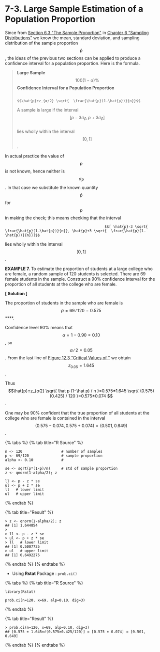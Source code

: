 # 7-3. Large Sample Estimation of a Population Proportion

Since from [Section 6.3 "The Sample Proportion"](https://saylordotorg.github.io/text_introductory-statistics/fwk-shafer-ch06_s03#fwk-shafer-ch06_s03) in [Chapter 6 "Sampling Distributions"](https://saylordotorg.github.io/text_introductory-statistics/s10-sampling-distributions.html) we know the mean, standard deviation, and sampling distribution of the sample proportion $$\hat{p}$$ , the ideas of the previous two sections can be applied to produce a confidence interval for a population proportion. Here is the formula.

> **Large Sample** $$100(1−α)\%$$ **Confidence Interval for a Population Proportion**   
>
>
>                                                             $$\hat{p}±z_{α∕2} \sqrt{  \frac{\hat{p}(1−\hat{p})}{n}}$$ 
>
> A sample is large if the interval   
>                                                          $$[p−3 σ_\hat{P}, p+3 σ_\hat{P}]$$   
> lies wholly within the interval $$[0,1]$$ .

In actual practice the value of $$p$$ is not known, hence neither is $$σ_\hat{P}$$ . In that case we substitute the known quantity $$\hat{p}$$ for $$p$$ in making the check; this means checking that the interval

                                                  $$[ \hat{p}-3 \sqrt{  \frac{\hat{p}(1−\hat{p})}{n}}, \hat{p}+3 \sqrt{  \frac{\hat{p}(1−\hat{p})}{n}}]$$ 

lies wholly within the interval $$[0,1]$$ .

**EXAMPLE 7.** To estimate the proportion of students at a large college who are female, a random sample of 120 students is selected. There are 69 female students in the sample. Construct a 90% confidence interval for the proportion of all students at the college who are female.

**\[ Solution \]**

The proportion of students in the sample who are female is $$\hat {p}=69∕120=0.575$$ ****.

Confidence level 90% means that $$α=1−0.90=0.10$$, so $$α∕2=0.05$$ . From the last line of [Figure 12.3 "Critical Values of "](https://saylordotorg.github.io/text_introductory-statistics/s16-appendix.html) we obtain $$z_{0.05}=1.645$$ .

Thus $$\hat{p}±z_{α∕2} \sqrt{ \hat p (1−\hat p) / n }=0.575±1.645 \sqrt{ (0.575)(0.425) / 120 }=0.575±0.074 $$ .

One may be 90% confident that the true proportion of all students at the college who are female is contained in the interval $$(0.575−0.074,0.575+0.074)=(0.501,0.649)$$ .  


{% tabs %}
{% tab title="R Source" %}
```text
n <- 120                  # number of samples
p <- 69/120               # sample proportion
alpha <- 0.10             # 

se <- sqrt(p*(1-p)/n)     # std of sample proportion
z <- qnorm(1-alpha/2); z

ll <- p - z * se
ul <- p + z * se
ll   # lower limit
ul   # upper limit
```
{% endtab %}

{% tab title="Result" %}
```text
> z <- qnorm(1-alpha/2); z
## [1] 1.644854
> 
> ll <- p - z * se
> ul <- p + z * se
> ll   # lower limit
## [1] 0.5007725
> ul   # upper limit
## [1] 0.6492275
```
{% endtab %}
{% endtabs %}

* Using **Rstat** Package : `prob.ci()`

{% tabs %}
{% tab title="R Source" %}
```text
library(Rstat)

prob.ci(n=120, x=69, alp=0.10, dig=3)
```
{% endtab %}

{% tab title="Result" %}
```text
> prob.ci(n=120, x=69, alp=0.10, dig=3)
## [0.575 ± 1.645×√(0.575×0.425/120)] = [0.575 ± 0.074] = [0.501, 0.649] 
```
{% endtab %}
{% endtabs %}

